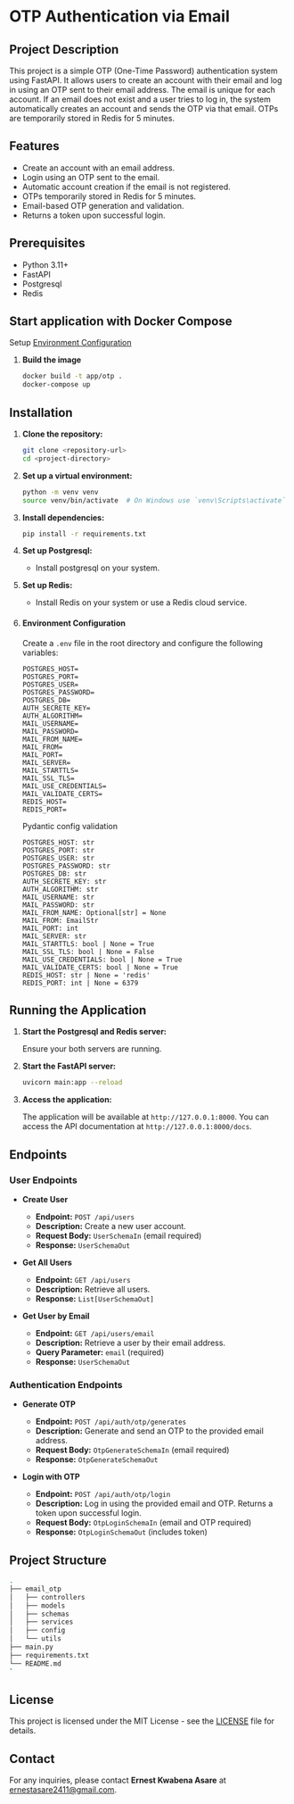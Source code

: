 # OTP Authentication via Email

## Project Description

This project is a simple OTP (One-Time Password) authentication system using FastAPI. It allows users to create an account with their email and log in using an OTP sent to their email address. The email is unique for each account. If an email does not exist and a user tries to log in, the system automatically creates an account and sends the OTP via that email. OTPs are temporarily stored in Redis for 5 minutes.

## Features

- Create an account with an email address.
- Login using an OTP sent to the email.
- Automatic account creation if the email is not registered.
- OTPs temporarily stored in Redis for 5 minutes.
- Email-based OTP generation and validation.
- Returns a token upon successful login.

## Prerequisites

- Python 3.11+
- FastAPI
- Postgresql
- Redis

## Start application with Docker Compose
Setup [Environment Configuration](#environment-configuration)

1. **Build the image**

   ```bash
   docker build -t app/otp .
   docker-compose up
   ```

## Installation

1. **Clone the repository:**

    ```bash
    git clone <repository-url>
    cd <project-directory>
    ```

2. **Set up a virtual environment:**

    ```bash
    python -m venv venv
    source venv/bin/activate  # On Windows use `venv\Scripts\activate`
    ```

3. **Install dependencies:**

    ```bash
    pip install -r requirements.txt
    ```
4. **Set up Postgresql:**

    - Install postgresql on your system.

5. **Set up Redis:**
    - Install Redis on your system or use a Redis cloud service.

6. #### Environment Configuration

    Create a `.env` file in the root directory and configure the following variables:

    ```env
    POSTGRES_HOST=
    POSTGRES_PORT=
    POSTGRES_USER=
    POSTGRES_PASSWORD=
    POSTGRES_DB=
    AUTH_SECRETE_KEY=
    AUTH_ALGORITHM=
    MAIL_USERNAME=
    MAIL_PASSWORD=
    MAIL_FROM_NAME=
    MAIL_FROM=
    MAIL_PORT=
    MAIL_SERVER=
    MAIL_STARTTLS=
    MAIL_SSL_TLS=
    MAIL_USE_CREDENTIALS=
    MAIL_VALIDATE_CERTS=
    REDIS_HOST=
    REDIS_PORT=
    ```
    Pydantic config validation
    ```pydantic
    POSTGRES_HOST: str
    POSTGRES_PORT: str
    POSTGRES_USER: str
    POSTGRES_PASSWORD: str
    POSTGRES_DB: str
    AUTH_SECRETE_KEY: str
    AUTH_ALGORITHM: str
    MAIL_USERNAME: str
    MAIL_PASSWORD: str
    MAIL_FROM_NAME: Optional[str] = None
    MAIL_FROM: EmailStr
    MAIL_PORT: int
    MAIL_SERVER: str
    MAIL_STARTTLS: bool | None = True
    MAIL_SSL_TLS: bool | None = False
    MAIL_USE_CREDENTIALS: bool | None = True
    MAIL_VALIDATE_CERTS: bool | None = True
    REDIS_HOST: str | None = 'redis'
    REDIS_PORT: int | None = 6379
   ```

## Running the Application

1. **Start the Postgresql and Redis server:**

    Ensure your both servers are running.

2. **Start the FastAPI server:**

    ```bash
    uvicorn main:app --reload
    ```

3. **Access the application:**

    The application will be available at `http://127.0.0.1:8000`. You can access the API documentation at `http://127.0.0.1:8000/docs`.

## Endpoints

### User Endpoints

- **Create User**
  - **Endpoint:** `POST /api/users`
  - **Description:** Create a new user account.
  - **Request Body:** `UserSchemaIn` (email required)
  - **Response:** `UserSchemaOut`

- **Get All Users**
  - **Endpoint:** `GET /api/users`
  - **Description:** Retrieve all users.
  - **Response:** `List[UserSchemaOut]`

- **Get User by Email**
  - **Endpoint:** `GET /api/users/email`
  - **Description:** Retrieve a user by their email address.
  - **Query Parameter:** `email` (required)
  - **Response:** `UserSchemaOut`

### Authentication Endpoints

- **Generate OTP**
  - **Endpoint:** `POST /api/auth/otp/generates`
  - **Description:** Generate and send an OTP to the provided email address.
  - **Request Body:** `OtpGenerateSchemaIn` (email required)
  - **Response:** `OtpGenerateSchemaOut`

- **Login with OTP**
  - **Endpoint:** `POST /api/auth/otp/login`
  - **Description:** Log in using the provided email and OTP. Returns a token upon successful login.
  - **Request Body:** `OtpLoginSchemaIn` (email and OTP required)
  - **Response:** `OtpLoginSchemaOut` (includes token)

## Project Structure

```bash
.
├── email_otp
│   ├── controllers
│   ├── models
│   ├── schemas
│   ├── services
│   ├── config
│   └── utils
├── main.py
├── requirements.txt
└── README.md
`
```

## License

This project is licensed under the MIT License - see the [LICENSE](LICENSE) file for details.

## Contact

For any inquiries, please contact **Ernest Kwabena Asare** at [ernestasare2411@gmail.com](mailto:ernestasare2411@gmail.com).
